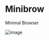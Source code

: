 # Minibrow

Minimal Browser

![image](https://github.com/djflashpoint/Minibrow/assets/10094886/77623c17-120e-4f85-b7ad-df8f30812b76)
